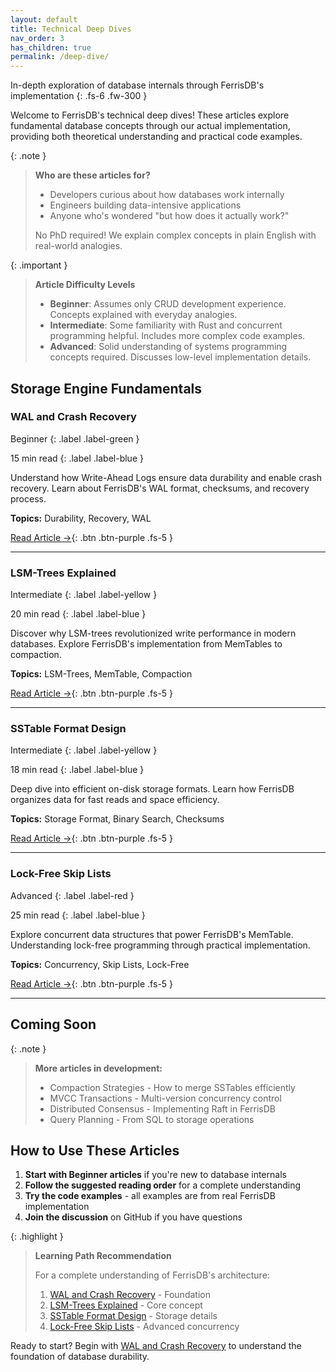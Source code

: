 ```yaml
---
layout: default
title: Technical Deep Dives
nav_order: 3
has_children: true
permalink: /deep-dive/
---
```


In-depth exploration of database internals through FerrisDB's implementation
{: .fs-6 .fw-300 }

Welcome to FerrisDB's technical deep dives! These articles explore fundamental database concepts through our actual implementation, providing both theoretical understanding and practical code examples.

{: .note }
> **Who are these articles for?**
>
> - Developers curious about how databases work internally
> - Engineers building data-intensive applications
> - Anyone who's wondered "but how does it actually work?"
>
> No PhD required! We explain complex concepts in plain English with real-world analogies.

{: .important }
> **Article Difficulty Levels**
>
> - **Beginner**: Assumes only CRUD development experience. Concepts explained with everyday analogies.
> - **Intermediate**: Some familiarity with Rust and concurrent programming helpful. Includes more complex code examples.
> - **Advanced**: Solid understanding of systems programming concepts required. Discusses low-level implementation details.

## Storage Engine Fundamentals

### WAL and Crash Recovery

Beginner
{: .label .label-green }

15 min read
{: .label .label-blue }

Understand how Write-Ahead Logs ensure data durability and enable crash recovery. Learn about FerrisDB's WAL format, checksums, and recovery process.

**Topics:** Durability, Recovery, WAL

[Read Article →](/deep-dive/wal-crash-recovery/){: .btn .btn-purple .fs-5 }

---

### LSM-Trees Explained

Intermediate
{: .label .label-yellow }

20 min read
{: .label .label-blue }

Discover why LSM-trees revolutionized write performance in modern databases. Explore FerrisDB's implementation from MemTables to compaction.

**Topics:** LSM-Trees, MemTable, Compaction

[Read Article →](/deep-dive/lsm-trees/){: .btn .btn-purple .fs-5 }

---

### SSTable Format Design

Intermediate
{: .label .label-yellow }

18 min read
{: .label .label-blue }

Deep dive into efficient on-disk storage formats. Learn how FerrisDB organizes data for fast reads and space efficiency.

**Topics:** Storage Format, Binary Search, Checksums

[Read Article →](/deep-dive/sstable-design/){: .btn .btn-purple .fs-5 }

---

### Lock-Free Skip Lists

Advanced
{: .label .label-red }

25 min read
{: .label .label-blue }

Explore concurrent data structures that power FerrisDB's MemTable. Understanding lock-free programming through practical implementation.

**Topics:** Concurrency, Skip Lists, Lock-Free

[Read Article →](/deep-dive/concurrent-skip-list/){: .btn .btn-purple .fs-5 }

---

## Coming Soon

{: .note }
> **More articles in development:**
>
> - Compaction Strategies - How to merge SSTables efficiently
> - MVCC Transactions - Multi-version concurrency control
> - Distributed Consensus - Implementing Raft in FerrisDB
> - Query Planning - From SQL to storage operations

## How to Use These Articles

1. **Start with Beginner articles** if you're new to database internals
2. **Follow the suggested reading order** for a complete understanding
3. **Try the code examples** - all examples are from real FerrisDB implementation
4. **Join the discussion** on GitHub if you have questions

{: .highlight }
> **Learning Path Recommendation**
>
> For a complete understanding of FerrisDB's architecture:
>
> 1. [WAL and Crash Recovery](/deep-dive/wal-crash-recovery/) - Foundation
> 2. [LSM-Trees Explained](/deep-dive/lsm-trees/) - Core concept
> 3. [SSTable Format Design](/deep-dive/sstable-design/) - Storage details
> 4. [Lock-Free Skip Lists](/deep-dive/concurrent-skip-list/) - Advanced concurrency

Ready to start? Begin with [WAL and Crash Recovery](/deep-dive/wal-crash-recovery/) to understand the foundation of database durability.
